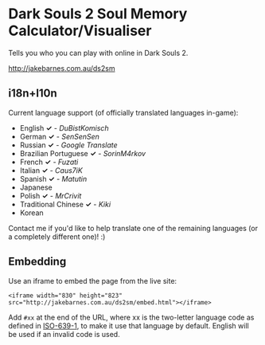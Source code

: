 Dark Souls 2 Soul Memory Calculator/Visualiser
===

Tells you who you can play with online in Dark Souls 2.

http://jakebarnes.com.au/ds2sm

i18n+l10n
---

Current language support (of officially translated languages in-game):

- English **✓** - *DuBistKomisch*
- German **✓** - *SenSenSen*
- Russian **✓** - *Google Translate*
- Brazilian Portuguese **✓** - *SorinM4rkov*
- French **✓** - *Fuzati*
- Italian **✓** - *Caus7iK*
- Spanish **✓** - *Matutin*
- Japanese
- Polish **✓** - *MrCrivit*
- Traditional Chinese **✓** - *Kiki*
- Korean

Contact me if you'd like to help translate one of the remaining languages (or a completely different one)! :)

Embedding
---

Use an iframe to embed the page from the live site:

`<iframe width="830" height="823" src="http://jakebarnes.com.au/ds2sm/embed.html"></iframe>`

Add `#xx` at the end of the URL, where xx is the two-letter language code as defined in [ISO-639-1](http://loc.gov/standards/iso639-2/php/code_list.php), to make it use that language by default. English will be used if an invalid code is used.
